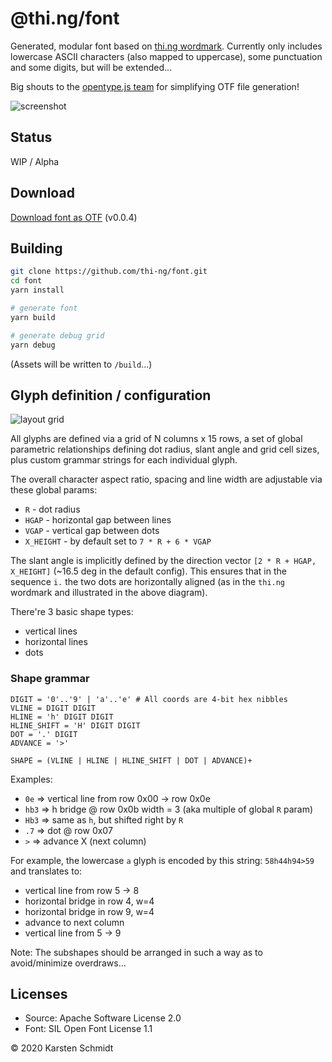# @thi.ng/font

Generated, modular font based on [thi.ng
wordmark](https://github.com/thi-ng/branding/). Currently only includes
lowercase ASCII characters (also mapped to uppercase), some punctuation
and some digits, but will be extended...

Big shouts to the [opentype.js team](https://opentype.js.org/) for
simplifying OTF file generation!

![screenshot](https://raw.githubusercontent.com/thi-ng/font/master/assets/0.0.4.png)

## Status

WIP / Alpha

## Download

[Download font as OTF](./font/thing-regular-0.0.4.otf) (v0.0.4)

## Building

```bash
git clone https://github.com/thi-ng/font.git
cd font
yarn install

# generate font
yarn build

# generate debug grid
yarn debug
```

(Assets will be written to `/build`...)

## Glyph definition / configuration

![layout grid](https://raw.githubusercontent.com/thi-ng/font/master/assets/grid.png)

All glyphs are defined via a grid of N columns x 15 rows, a set of
global parametric relationships defining dot radius, slant angle and
grid cell sizes, plus custom grammar strings for each individual glyph.

The overall character aspect ratio, spacing and line width are
adjustable via these global params:

- `R` - dot radius
- `HGAP` - horizontal gap between lines
- `VGAP` - vertical gap between dots
- `X_HEIGHT` - by default set to `7 * R + 6 * VGAP`

The slant angle is implicitly defined by the direction vector `[2 * R +
HGAP, X_HEIGHT]` (~16.5 deg in the default config). This ensures that in the
sequence `i.` the two dots are horizontally aligned (as in the `thi.ng`
wordmark and illustrated in the above diagram).

There're 3 basic shape types:

- vertical lines
- horizontal lines
- dots

### Shape grammar

```text
DIGIT = '0'..'9' | 'a'..'e' # All coords are 4-bit hex nibbles
VLINE = DIGIT DIGIT
HLINE = 'h' DIGIT DIGIT
HLINE_SHIFT = 'H' DIGIT DIGIT
DOT = '.' DIGIT
ADVANCE = '>'

SHAPE = (VLINE | HLINE | HLINE_SHIFT | DOT | ADVANCE)+
```

Examples:

- `0e` => vertical line from row 0x00 -> row 0x0e
- `hb3` => h bridge @ row 0x0b width = 3 (aka multiple of global `R`
  param)
- `Hb3` => same as `h`, but shifted right by `R`
- `.7` => dot @ row 0x07
- `>` => advance X (next column)

For example, the lowercase `a` glyph is encoded by this string:
`58h44h94>59` and translates to:

- vertical line from row 5 -> 8
- horizontal bridge in row 4, w=4
- horizontal bridge in row 9, w=4
- advance to next column
- vertical line from 5 -> 9

Note: The subshapes should be arranged in such a way as to
avoid/minimize overdraws...

## Licenses

- Source: Apache Software License 2.0
- Font: SIL Open Font License 1.1

&copy; 2020 Karsten Schmidt

